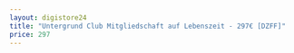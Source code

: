 ```yaml
---
layout: digistore24
title: "Untergrund Club Mitgliedschaft auf Lebenszeit - 297€ [DZFF]"
price: 297
---
```

